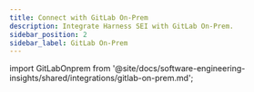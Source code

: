 ```yaml
---
title: Connect with GitLab On-Prem
description: Integrate Harness SEI with GitLab On-Prem.
sidebar_position: 2
sidebar_label: GitLab On-Prem
---
```


import GitLabOnprem from '@site/docs/software-engineering-insights/shared/integrations/gitlab-on-prem.md';

<GitLabOnprem />